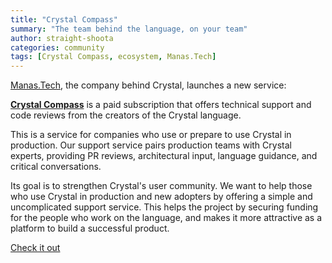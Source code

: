 ```yaml
---
title: "Crystal Compass"
summary: "The team behind the language, on your team"
author: straight-shoota
categories: community
tags: [Crystal Compass, ecosystem, Manas.Tech]
---
```


[Manas.Tech](https://manas.tech/), the company behind Crystal, launches a new service:

[**Crystal Compass**](https://manas.tech/projects/crystal/crystal-compass/)
is a paid subscription that offers technical support and code reviews from the
creators of the Crystal language.

This is a service for companies who use or prepare to use Crystal in production.
Our support service pairs production teams with Crystal experts,
providing PR reviews, architectural input, language guidance, and critical conversations.

Its goal is to strengthen Crystal's user community. We want to help those who use
Crystal in production and new adopters by offering a simple and uncomplicated support service.
This helps the project by securing funding for the people who work on the language,
and makes it more attractive as a platform to build a successful product.

<div class="full-width-rule">
  <a href="https://manas.tech/projects/crystal/crystal-compass/" class="hex">Check it out</a>
</div>
